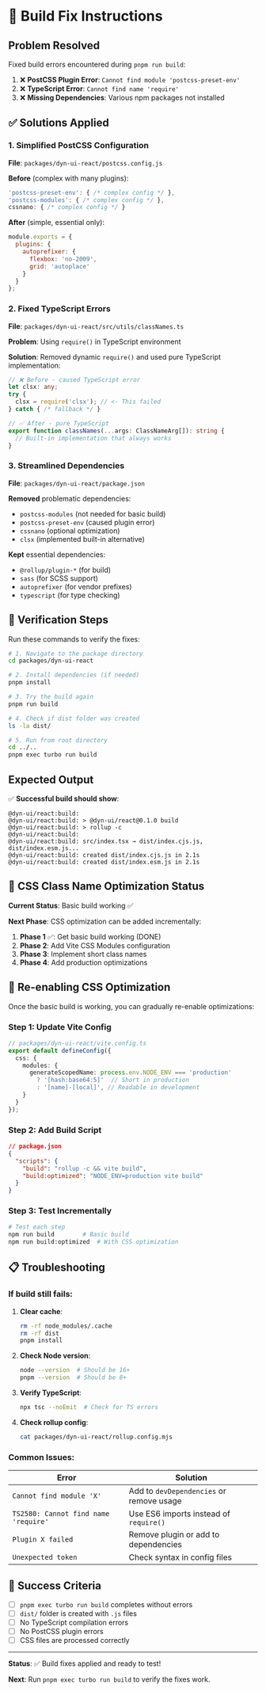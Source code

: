 # 🔧 Build Fix Instructions

## Problem Resolved

Fixed build errors encountered during `pnpm run build`:

1. ❌ **PostCSS Plugin Error**: `Cannot find module 'postcss-preset-env'`
2. ❌ **TypeScript Error**: `Cannot find name 'require'`
3. ❌ **Missing Dependencies**: Various npm packages not installed

## ✅ Solutions Applied

### 1. Simplified PostCSS Configuration

**File**: `packages/dyn-ui-react/postcss.config.js`

**Before** (complex with many plugins):
```javascript
'postcss-preset-env': { /* complex config */ },
'postcss-modules': { /* complex config */ },
cssnano: { /* complex config */ }
```

**After** (simple, essential only):
```javascript
module.exports = {
  plugins: {
    autoprefixer: {
      flexbox: 'no-2009',
      grid: 'autoplace'
    }
  }
};
```

### 2. Fixed TypeScript Errors

**File**: `packages/dyn-ui-react/src/utils/classNames.ts`

**Problem**: Using `require()` in TypeScript environment

**Solution**: Removed dynamic `require()` and used pure TypeScript implementation:

```typescript
// ❌ Before - caused TypeScript error
let clsx: any;
try {
  clsx = require('clsx'); // <- This failed
} catch { /* fallback */ }

// ✅ After - pure TypeScript
export function classNames(...args: ClassNameArg[]): string {
  // Built-in implementation that always works
}
```

### 3. Streamlined Dependencies

**File**: `packages/dyn-ui-react/package.json`

**Removed** problematic dependencies:
- `postcss-modules` (not needed for basic build)
- `postcss-preset-env` (caused plugin error)
- `cssnano` (optional optimization)
- `clsx` (implemented built-in alternative)

**Kept** essential dependencies:
- `@rollup/plugin-*` (for build)
- `sass` (for SCSS support)
- `autoprefixer` (for vendor prefixes)
- `typescript` (for type checking)

## 🚀 Verification Steps

Run these commands to verify the fixes:

```bash
# 1. Navigate to the package directory
cd packages/dyn-ui-react

# 2. Install dependencies (if needed)
pnpm install

# 3. Try the build again
pnpm run build

# 4. Check if dist folder was created
ls -la dist/

# 5. Run from root directory
cd ../..
pnpm exec turbo run build
```

## Expected Output

✅ **Successful build should show**:

```
@dyn-ui/react:build: 
@dyn-ui/react:build: > @dyn-ui/react@0.1.0 build
@dyn-ui/react:build: > rollup -c
@dyn-ui/react:build: 
@dyn-ui/react:build: src/index.tsx → dist/index.cjs.js, dist/index.esm.js...
@dyn-ui/react:build: created dist/index.cjs.js in 2.1s
@dyn-ui/react:build: created dist/index.esm.js in 2.1s
```

## 🎯 CSS Class Name Optimization Status

**Current Status**: Basic build working ✅

**Next Phase**: CSS optimization can be added incrementally:

1. **Phase 1** ✅: Get basic build working (DONE)
2. **Phase 2**: Add Vite CSS Modules configuration
3. **Phase 3**: Implement short class names
4. **Phase 4**: Add production optimizations

## 🔄 Re-enabling CSS Optimization

Once the basic build is working, you can gradually re-enable optimizations:

### Step 1: Update Vite Config

```typescript
// packages/dyn-ui-react/vite.config.ts
export default defineConfig({
  css: {
    modules: {
      generateScopedName: process.env.NODE_ENV === 'production' 
        ? '[hash:base64:5]'  // Short in production
        : '[name]-[local]', // Readable in development
    }
  }
});
```

### Step 2: Add Build Script

```json
// package.json
{
  "scripts": {
    "build": "rollup -c && vite build",
    "build:optimized": "NODE_ENV=production vite build"
  }
}
```

### Step 3: Test Incrementally

```bash
# Test each step
npm run build        # Basic build
npm run build:optimized  # With CSS optimization
```

## 📋 Troubleshooting

### If build still fails:

1. **Clear cache**:
   ```bash
   rm -rf node_modules/.cache
   rm -rf dist
   pnpm install
   ```

2. **Check Node version**:
   ```bash
   node --version  # Should be 16+
   pnpm --version  # Should be 8+
   ```

3. **Verify TypeScript**:
   ```bash
   npx tsc --noEmit  # Check for TS errors
   ```

4. **Check rollup config**:
   ```bash
   cat packages/dyn-ui-react/rollup.config.mjs
   ```

### Common Issues:

| Error | Solution |
|-------|----------|
| `Cannot find module 'X'` | Add to `devDependencies` or remove usage |
| `TS2580: Cannot find name 'require'` | Use ES6 imports instead of `require()` |
| `Plugin X failed` | Remove plugin or add to dependencies |
| `Unexpected token` | Check syntax in config files |

## 🎉 Success Criteria

- [ ] `pnpm exec turbo run build` completes without errors
- [ ] `dist/` folder is created with `.js` files
- [ ] No TypeScript compilation errors
- [ ] No PostCSS plugin errors
- [ ] CSS files are processed correctly

---

**Status**: ✅ Build fixes applied and ready to test!

**Next**: Run `pnpm exec turbo run build` to verify the fixes work.